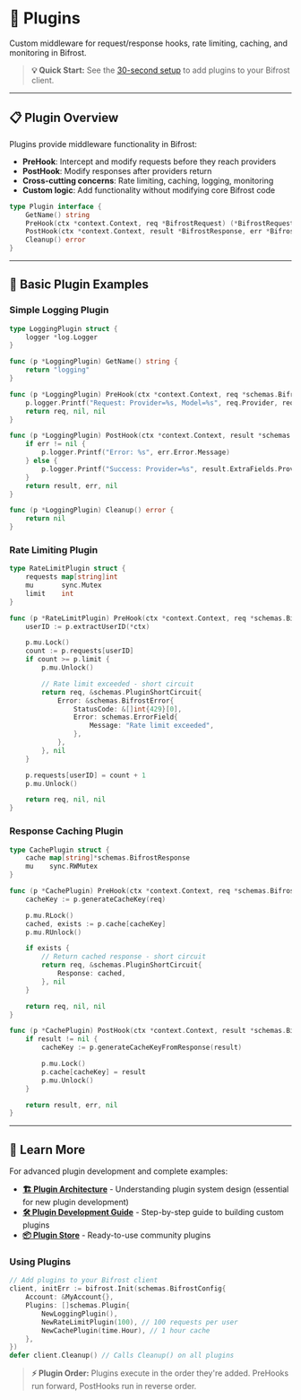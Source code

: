 # 🔌 Plugins

Custom middleware for request/response hooks, rate limiting, caching, and monitoring in Bifrost.

> **💡 Quick Start:** See the [30-second setup](../../quickstart/go-package.md) to add plugins to your Bifrost client.

---

## 📋 Plugin Overview

Plugins provide middleware functionality in Bifrost:

- **PreHook**: Intercept and modify requests before they reach providers
- **PostHook**: Modify responses after providers return
- **Cross-cutting concerns**: Rate limiting, caching, logging, monitoring
- **Custom logic**: Add functionality without modifying core Bifrost code

```go
type Plugin interface {
    GetName() string
    PreHook(ctx *context.Context, req *BifrostRequest) (*BifrostRequest, *PluginShortCircuit, error)
    PostHook(ctx *context.Context, result *BifrostResponse, err *BifrostError) (*BifrostResponse, *BifrostError, error)
    Cleanup() error
}
```

---

## 🚀 Basic Plugin Examples

### **Simple Logging Plugin**

```go
type LoggingPlugin struct {
    logger *log.Logger
}

func (p *LoggingPlugin) GetName() string {
    return "logging"
}

func (p *LoggingPlugin) PreHook(ctx *context.Context, req *schemas.BifrostRequest) (*schemas.BifrostRequest, *schemas.PluginShortCircuit, error) {
    p.logger.Printf("Request: Provider=%s, Model=%s", req.Provider, req.Model)
    return req, nil, nil
}

func (p *LoggingPlugin) PostHook(ctx *context.Context, result *schemas.BifrostResponse, err *schemas.BifrostError) (*schemas.BifrostResponse, *schemas.BifrostError, error) {
    if err != nil {
        p.logger.Printf("Error: %s", err.Error.Message)
    } else {
        p.logger.Printf("Success: Provider=%s", result.ExtraFields.Provider)
    }
    return result, err, nil
}

func (p *LoggingPlugin) Cleanup() error {
    return nil
}
```

### **Rate Limiting Plugin**

```go
type RateLimitPlugin struct {
    requests map[string]int
    mu       sync.Mutex
    limit    int
}

func (p *RateLimitPlugin) PreHook(ctx *context.Context, req *schemas.BifrostRequest) (*schemas.BifrostRequest, *schemas.PluginShortCircuit, error) {
    userID := p.extractUserID(*ctx)

    p.mu.Lock()
    count := p.requests[userID]
    if count >= p.limit {
        p.mu.Unlock()

        // Rate limit exceeded - short circuit
        return req, &schemas.PluginShortCircuit{
            Error: &schemas.BifrostError{
                StatusCode: &[]int{429}[0],
                Error: schemas.ErrorField{
                    Message: "Rate limit exceeded",
                },
            },
        }, nil
    }

    p.requests[userID] = count + 1
    p.mu.Unlock()

    return req, nil, nil
}
```

### **Response Caching Plugin**

```go
type CachePlugin struct {
    cache map[string]*schemas.BifrostResponse
    mu    sync.RWMutex
}

func (p *CachePlugin) PreHook(ctx *context.Context, req *schemas.BifrostRequest) (*schemas.BifrostRequest, *schemas.PluginShortCircuit, error) {
    cacheKey := p.generateCacheKey(req)

    p.mu.RLock()
    cached, exists := p.cache[cacheKey]
    p.mu.RUnlock()

    if exists {
        // Return cached response - short circuit
        return req, &schemas.PluginShortCircuit{
            Response: cached,
        }, nil
    }

    return req, nil, nil
}

func (p *CachePlugin) PostHook(ctx *context.Context, result *schemas.BifrostResponse, err *schemas.BifrostError) (*schemas.BifrostResponse, *schemas.BifrostError, error) {
    if result != nil {
        cacheKey := p.generateCacheKeyFromResponse(result)

        p.mu.Lock()
        p.cache[cacheKey] = result
        p.mu.Unlock()
    }

    return result, err, nil
}
```

---

## 📖 Learn More

For advanced plugin development and complete examples:

- **[🏗️ Plugin Architecture](../../architecture/README.md)** - Understanding plugin system design (essential for new plugin development)
- **[🛠️ Plugin Development Guide](../../contributing/README.md)** - Step-by-step guide to building custom plugins
- **[📦 Plugin Store](https://github.com/maximhq/bifrost/tree/main/plugins)** - Ready-to-use community plugins

### **Using Plugins**

```go
// Add plugins to your Bifrost client
client, initErr := bifrost.Init(schemas.BifrostConfig{
    Account: &MyAccount{},
    Plugins: []schemas.Plugin{
        NewLoggingPlugin(),
        NewRateLimitPlugin(100), // 100 requests per user
        NewCachePlugin(time.Hour), // 1 hour cache
    },
})
defer client.Cleanup() // Calls Cleanup() on all plugins
```

> **⚡ Plugin Order:** Plugins execute in the order they're added. PreHooks run forward, PostHooks run in reverse order.

